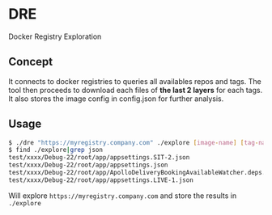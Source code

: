 # DRE

Docker Registry Exploration

## Concept

It connects to docker registries to queries all availables repos and tags.
The tool then proceeds to download each files of **the last 2 layers** for each tags.
It also stores the image config in config.json for further analysis.

## Usage

```sh
$ ./dre "https://myregistry.company.com" ./explore [image-name] [tag-name]
$ find ./explore|grep json
test/xxxx/Debug-22/root/app/appsettings.SIT-2.json
test/xxxx/Debug-22/root/app/appsettings.json
test/xxxx/Debug-22/root/app/ApolloDeliveryBookingAvailableWatcher.deps.json
test/xxxx/Debug-22/root/app/appsettings.LIVE-1.json
```

Will explore `https://myregistry.company.com` and store the results in `./explore`
